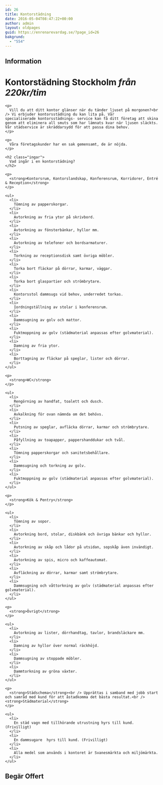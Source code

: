 ```yaml
---
id: 26
title: Kontorstädning
date: 2016-05-04T08:47:22+00:00
author: admin
layout: oldpages
guid: https://enrenarevardag.se/?page_id=26
bakgrund:
  - "554"
---
```

<div class="responsive-tabs">
  <h2 class="tabtitle">
    Information
  </h2>
  
  <div class="tabcontent">
    <h1 class="kontorh1">
      Kontorstädning Stockholm <i class="small-kostnad">från</i> <em class="pris">220kr/tim</em>
    </h1>
    
    <p>
      Vill du att ditt kontor glänser när du tänder ljuset på morgonen?<br /> Vi erbjuder kontorsstädning du kan lita på. Vår specialiserade kontorsstädnings- service kan få ditt företag att skina genom att eliminera all smuts som har lämnats kvar när ljusen släckts. Vår städservice är skräddarsydd för att passa dina behov.
    </p>
    
    <p>
      Våra företagskunder har en sak gemensamt, de är nöjda.
    </p>
    
    <h2 class="ingar">
      Vad ingår i en kontorstädning?
    </h2>
    
    <p>
      <strong>Kontorsrum, Kontorslandskap, Konferensrum, Korridorer, Entré & Reception</strong>
    </p>
    
    <ul>
      <li>
        Tömning av papperskorgar.
      </li>
      <li>
        Avtorkning av fria ytor på skrivbord.
      </li>
      <li>
        Avtorkning av fönsterbänkar, hyllor mm.
      </li>
      <li>
        Avtorkning av telefoner och bordsarmaturer.
      </li>
      <li>
        Torkning av receptionsdisk samt övriga möbler.
      </li>
      <li>
        Torka bort fläckar på dörrar, karmar, väggar.
      </li>
      <li>
        Torka bort glaspartier och strömbrytare.
      </li>
      <li>
        Kontorsstol dammsugs vid behov, underredet torkas.
      </li>
      <li>
        Iordningställning av stolar i konferensrum.
      </li>
      <li>
        Dammsugning av golv och mattor.
      </li>
      <li>
        Fuktmoppning av golv (städmaterial anpassas efter golvmaterial).
      </li>
      <li>
        Damning av fria ytor.
      </li>
      <li>
        Borttagning av fläckar på speglar, lister och dörrar.
      </li>
    </ul>
    
    <p>
      <strong>WC</strong>
    </p>
    
    <ul>
      <li>
        Rengörning av handfat, toalett och dusch.
      </li>
      <li>
        Avkalkning för ovan nämnda om det behövs.
      </li>
      <li>
        Putsning av speglar, avfläcka dörrar, karmar och strömbrytare.
      </li>
      <li>
        Påfyllning av toapapper, pappershanddukar och tvål.
      </li>
      <li>
        Tömning papperskorgar och sanitetsbehållare.
      </li>
      <li>
        Dammsugning och torkning av golv.
      </li>
      <li>
        Fuktmoppning av golv (städmaterial anpassas efter golvmaterial).
      </li>
    </ul>
    
    <p>
      <strong>Kök & Pentry</strong>
    </p>
    
    <ul>
      <li>
        Tömning av sopor.
      </li>
      <li>
        Avtorkning bord, stolar, diskbänk och övriga bänkar och hyllor.
      </li>
      <li>
        Avtorkning av skåp och lådor på utsidan, sopskåp även invändigt.
      </li>
      <li>
        Avtorkning av spis, micro och kaffeautomat.
      </li>
      <li>
        Avfläckning av dörrar, karmar samt strömbrytare.
      </li>
      <li>
        Dammsugning och våttorkning av golv (städmaterial anpassas efter golvmaterial).
      </li>
    </ul>
    
    <p>
      <strong>Övrigt</strong>
    </p>
    
    <ul>
      <li>
        Avtorkning av lister, dörrhandtag, tavlor, brandsläckare mm.
      </li>
      <li>
        Damning av hyllor över normal räckhöjd.
      </li>
      <li>
        Dammsugning av stoppade möbler.
      </li>
      <li>
        Dammtorkning av gröna växter.
      </li>
    </ul>
    
    <p>
      <strong>Städschema</strong><br /> Upprättas i samband med jobb start och samråd med kund för att åstadkomma det bästa resultat.<br /> <strong>Städmaterial</strong>
    </p>
    
    <ul>
      <li>
        En städ vagn med tillhörande utrustning hyrs till kund. (Frivilligt)
      </li>
      <li>
        En dammsugare  hyrs till kund. (Frivilligt)
      </li>
      <li>
        Alla medel som används i kontoret är Svanesmärkta och miljömärkta.
      </li>
    </ul>
  </div>
  
  <h2 class="tabtitle">
    Begär Offert
  </h2>
  
  <div class="tabcontent">
    <div role="form" class="wpcf7" id="wpcf7-f311-o3" lang="sv-SE" dir="ltr">
      <div class="screen-reader-response">
      </div>
    </div>
  </div>
</div>